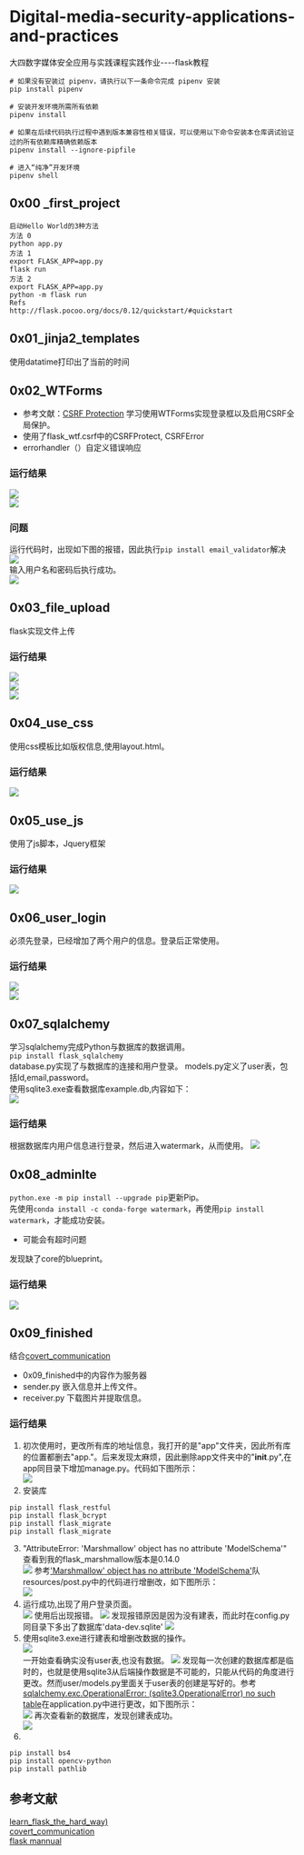 # Digital-media-security-applications-and-practices
大四数字媒体安全应用与实践课程实践作业----flask教程

```
# 如果没有安装过 pipenv，请执行以下一条命令完成 pipenv 安装
pip install pipenv

# 安装开发环境所需所有依赖
pipenv install

# 如果在后续代码执行过程中遇到版本兼容性相关错误，可以使用以下命令安装本仓库调试验证过的所有依赖库精确依赖版本
pipenv install --ignore-pipfile

# 进入“纯净”开发环境
pipenv shell
```
## 0x00 _first_project
```
启动Hello World的3种方法
方法 0
python app.py
方法 1
export FLASK_APP=app.py
flask run
方法 2
export FLASK_APP=app.py
python -m flask run
Refs
http://flask.pocoo.org/docs/0.12/quickstart/#quickstart
```
## 0x01_jinja2_templates
使用datatime打印出了当前的时间
## 0x02_WTForms
* 参考文献：[CSRF Protection](https://flask-wtf.readthedocs.io/en/stable/csrf.html)
学习使用WTForms实现登录框以及启用CSRF全局保护。
* 使用了flask_wtf.csrf中的CSRFProtect, CSRFError
* errorhandler（）自定义错误响应
### 运行结果
![](images/0x02-1.png)  
![](images/0x02-2.png)  
### 问题
运行代码时，出现如下图的报错，因此执行```pip install email_validator```解决
![](images/wrong1)    
输入用户名和密码后执行成功。  
![](images/0x02)  
## 0x03_file_upload
flask实现文件上传
### 运行结果
![](images/0x03.png)  
![](images/0x03-1.png)  
![](images/0x03-2.png)  
## 0x04_use_css
使用css模板比如版权信息,使用layout.html。
### 运行结果
![](images/0x04.png)
## 0x05_use_js
使用了js脚本，Jquery框架
### 运行结果
![](images/0x05.png)
## 0x06_user_login
必须先登录，已经增加了两个用户的信息。登录后正常使用。
### 运行结果
![](images/0x06.png)  
![](images/0x06-1.png)  
## 0x07_sqlalchemy
学习sqlalchemy完成Python与数据库的数据调用。   
```pip install flask_sqlalchemy```   
database.py实现了与数据库的连接和用户登录。
models.py定义了user表，包括Id,email,password。  
使用sqlite3.exe查看数据库example.db,内容如下：  
![](images/0x07-1.png)  
### 运行结果  
根据数据库内用户信息进行登录，然后进入watermark，从而使用。
![](images/0x07-2.png)  
## 0x08_adminlte
```python.exe -m pip install --upgrade pip```更新Pip。   
先使用```conda install -c conda-forge watermark```，再使用```pip install watermark```，才能成功安装。
* 可能会有超时问题 

发现缺了core的blueprint。

### 运行结果
![](images/0x08-1.png)
## 0x09_finished
结合[covert_communication](https://github.com/anjingcuc/covert_communication) 
* 0x09_finished中的内容作为服务器
* sender.py 嵌入信息并上传文件。
* receiver.py 下载图片并提取信息。
### 运行结果
1. 初次使用时，更改所有库的地址信息，我打开的是"app"文件夹，因此所有库的位置都删去"app."。后来发现太麻烦，因此删除app文件夹中的"__init__.py",在app同目录下增加manage.py。代码如下图所示：   
![](images/0x09-6.png)  
2. 安装库
```
pip install flask_restful
pip install flask_bcrypt
pip install flask_migrate
pip install flask_migrate
```
3. "AttributeError: 'Marshmallow' object has no attribute 'ModelSchema'"
查看到我的flask_marshmallow版本是0.14.0  
![](images/0x09-1.png)
参考['Marshmallow' object has no attribute 'ModelSchema'](https://stackoverflow.com/questions/57984649/marshmallow-object-has-no-attribute-modelschema)队resources/post.py中的代码进行增删改，如下图所示：    
![](images/0x09-3.png)
4. 运行成功,出现了用户登录页面。  
![](image/0x09-4.png)
使用后出现报错。
![](image/0x09-2.png)
发现报错原因是因为没有建表，而此时在config.py同目录下多出了数据库'data-dev.sqlite'
![](image/0x09-5.png)
5. 使用sqlite3.exe进行建表和增删改数据的操作。  
![](image/0x09-7.png)  
一开始查看确实没有user表,也没有数据。
![](images/0x09-8.png)
发现每一次创建的数据库都是临时的，也就是使用sqlite3从后端操作数据是不可能的，只能从代码的角度进行更改。然而user/models.py里面关于user表的创建是写好的。参考[sqlalchemy.exc.OperationalError: (sqlite3.OperationalError) no such table](https://stackoverflow.com/questions/44941757/sqlalchemy-exc-operationalerror-sqlite3-operationalerror-no-such-table/44944205)在application.py中进行更改，如下图所示：  
![](images/0x09-10.png)
再次查看新的数据库，发现创建表成功。  
![](images/0x09-9.png)
6.
```
pip install bs4
pip install opencv-python
pip install pathlib
```
## 参考文献
[learn_flask_the_hard_way)](https://github.com/anjingcuc/learn_flask_the_hard_way)  
[covert_communication](https://github.com/anjingcuc/covert_communication)  
[flask mannual](https://flask.palletsprojects.com/en/1.1.x/)


